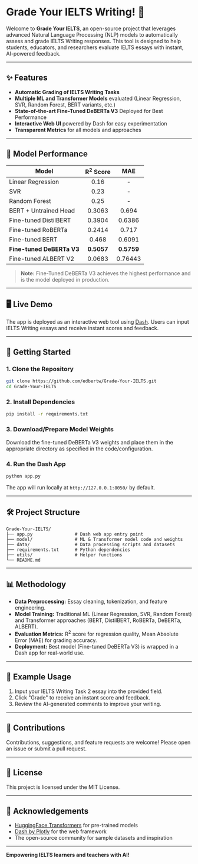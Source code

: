 # Grade Your IELTS Writing! 🚀

Welcome to **Grade Your IELTS**, an open-source project that leverages advanced Natural Language Processing (NLP) models to automatically assess and grade IELTS Writing responses. This tool is designed to help students, educators, and researchers evaluate IELTS essays with instant, AI-powered feedback.

---

## ✨ Features

- **Automatic Grading of IELTS Writing Tasks**
- **Multiple ML and Transformer Models** evaluated (Linear Regression, SVR, Random Forest, BERT variants, etc.)
- **State-of-the-art Fine-Tuned DeBERTa V3** Deployed for Best Performance
- **Interactive Web UI** powered by Dash for easy experimentation
- **Transparent Metrics** for all models and approaches

---

## 🚦 Model Performance

| Model                           | R<sup>2</sup> Score | MAE      |
|----------------------------------|:------------------:|:--------:|
| Linear Regression                | 0.16               |    -     |
| SVR                              | 0.23               |    -     |
| Random Forest                    | 0.25               |    -     |
| BERT + Untrained Head            | 0.3063             | 0.694    |
| Fine-tuned DistilBERT            | 0.3904             | 0.6386   |
| Fine-tuned RoBERTa               | 0.2414             | 0.717    |
| Fine-tuned BERT                  | 0.468              | 0.6091   |
| **Fine-tuned DeBERTa V3**        | **0.5057**         | **0.5759** |
| Fine-tuned ALBERT V2             | 0.0683             | 0.76443  |

> **Note:** Fine-Tuned DeBERTa V3 achieves the highest performance and is the model deployed in production.

---

## 🖥️ Live Demo

The app is deployed as an interactive web tool using [Dash](https://dash.plotly.com/). Users can input IELTS Writing essays and receive instant scores and feedback.

---

## 🚀 Getting Started

### 1. Clone the Repository

```bash
git clone https://github.com/edbertw/Grade-Your-IELTS.git
cd Grade-Your-IELTS
```

### 2. Install Dependencies

```bash
pip install -r requirements.txt
```

### 3. Download/Prepare Model Weights

Download the fine-tuned DeBERTa V3 weights and place them in the appropriate directory as specified in the code/configuration.

### 4. Run the Dash App

```bash
python app.py
```

The app will run locally at `http://127.0.0.1:8050/` by default.

---

## 🛠️ Project Structure

```
Grade-Your-IELTS/
├── app.py                # Dash web app entry point
├── model/                # ML & Transformer model code and weights
├── data/                 # Data processing scripts and datasets
├── requirements.txt      # Python dependencies
├── utils/                # Helper functions
└── README.md
```

---

## 📊 Methodology

- **Data Preprocessing:** Essay cleaning, tokenization, and feature engineering.
- **Model Training:** Traditional ML (Linear Regression, SVR, Random Forest) and Transformer approaches (BERT, DistilBERT, RoBERTa, DeBERTa, ALBERT).
- **Evaluation Metrics:** R<sup>2</sup> score for regression quality, Mean Absolute Error (MAE) for grading accuracy.
- **Deployment:** Best model (Fine-tuned DeBERTa V3) is wrapped in a Dash app for real-world use.

---

## 🤖 Example Usage

1. Input your IELTS Writing Task 2 essay into the provided field.
2. Click "Grade" to receive an instant score and feedback.
3. Review the AI-generated comments to improve your writing.

---

## 🤝 Contributions

Contributions, suggestions, and feature requests are welcome! Please open an issue or submit a pull request.

---

## 📄 License

This project is licensed under the MIT License.

---

## 🙏 Acknowledgements

- [HuggingFace Transformers](https://huggingface.co/) for pre-trained models
- [Dash by Plotly](https://dash.plotly.com/) for the web framework
- The open-source community for sample datasets and inspiration

---

**Empowering IELTS learners and teachers with AI!**
